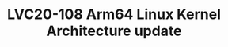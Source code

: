 ---
categories:
- lvc20
description: An overview of the latest status of Armv8-A architecture enablement for
  the arm64 Linux Kernel, including security features (Pointer Authentication, BTI,
  Memory Tagging), system features (MPAM) and new areas of investigation.
image: /assets/images/featured-images/lvc20/LVC20-108.png
session_id: LVC20-108
session_room: Linux/Android
session_slot:
  end_time: 2020-09-22 13:20
  start_time: 2020-09-22 12:55
session_speakers:
- speaker_bio: Matteo is Director of Software Technology Management at Arm and serves
    as Chairman of the Board for Trusted Firmware.&lt;br /&gt; He drives Arm&#39;s
    community effort into various open source projects, focusing on security architectures,
    firmware &amp; kernel interfaces, platform security requirements and ecosystem
    enablement.&lt;br /&gt; In a previous life, he spent many years managing and working
    on embedded software developments for networking and automotive devices across
    various companies, where firmware meant BSPs and lot of proprietary headache.
  speaker_company: Arm
  speaker_image: http://avatars.sched.co/7/02/7234934/avatar.jpg.320x320px.jpg?f6a
  speaker_name: Matteo Carlini
  speaker_position: Director, Software Technology Management
  speaker_role: attendee, speaker
session_track: Linux Kernel
tag: session
tags: Linux Kernel
title: LVC20-108 Arm64 Linux Kernel Architecture update
---